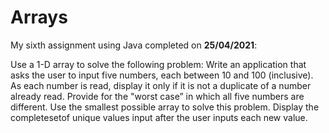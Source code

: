 # Arrays

My sixth assignment using Java completed on **25/04/2021**:

Use a 1-D array to solve the following problem: Write an application that asks the user to input five numbers, each between 10 and 100 (inclusive). As each number is read, display it only if it is not a duplicate of a number already read. Provide for the "worst case” in which all five numbers are different. Use the smallest possible array to solve this problem. Display the 
completesetof unique values input after the user inputs each new value.




